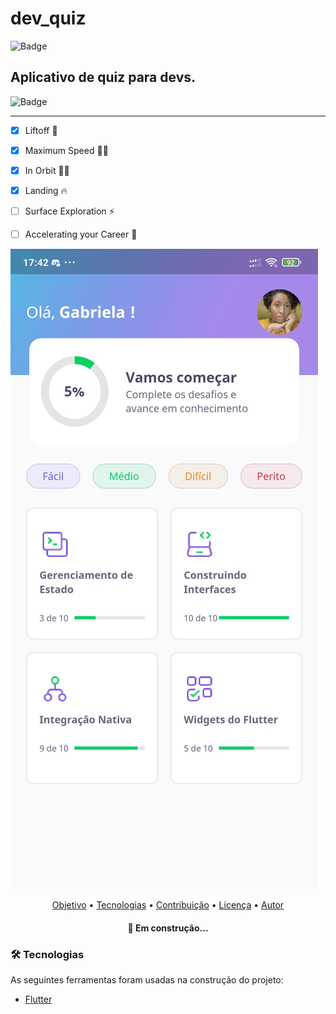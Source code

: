 # dev_quiz
![Badge](https://img.shields.io/badge/App-Flutter-%237159c1?style=for-the-badge&logo=flutter)
## Aplicativo de quiz para devs.
![Badge](https://img.shields.io/apm/l/dev)

***
- [x] Liftoff 💪
- [x] Maximum Speed 🏃‍♂️
- [x] In Orbit 👨‍🚀
- [x] Landing 🔥
- [ ] Surface Exploration ⚡
- [ ] Accelerating your Career 🚀

 
![ImageAppp](https://github.com/CledilsonWisp/dev_quiz/blob/main/imageapp.jpg)

<p align="center">
 <a href="#objetivo">Objetivo</a> •
 <a href="#tecnologias">Tecnologias</a> • 
 <a href="#contribuicao">Contribuição</a> • 
 <a href="#licenc-a">Licença</a> • 
 <a href="#autor">Autor</a>
</p>

<h4 align="center"> 
	🚀 Em construção...
</h4>

### 🛠 Tecnologias

As seguintes ferramentas foram usadas na construção do projeto:

- [Flutter](https://flutter.dev/)

 